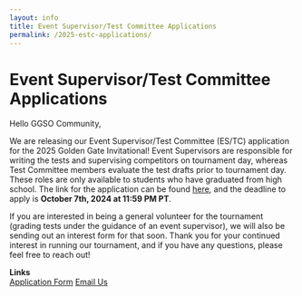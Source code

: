 ```yaml
---
layout: info
title: Event Supervisor/Test Committee Applications
permalink: /2025-estc-applications/
---
```


# Event Supervisor/Test Committee Applications

Hello GGSO Community,

We are releasing our Event Supervisor/Test Committee (ES/TC) application for the 2025 Golden Gate Invitational! Event Supervisors are responsible for writing the tests and supervising competitors on tournament day, whereas Test Committee members evaluate the test drafts prior to tournament day. These roles are only available to students who have graduated from high school. The link for the application can be found <a target="_blank" href="https://forms.gle/AbHd7x6zt34h5yHL9">here</a>, and the deadline to apply is <b>October 7th, 2024 at 11:59 PM PT</b>.


If you are interested in being a general volunteer for the tournament (grading tests under the guidance of an event supervisor), we will also be sending out an interest form for that soon. Thank you for your continued interest in running our tournament, and if you have any questions, please feel free to reach out!

**Links**
<br/>
<a class="btn btn-md btn-mid" target="_blank" href="https://forms.gle/AbHd7x6zt34h5yHL9">Application Form</a>
<a class="btn btn-md btn-mid" target="_blank" href="mailto:goldengatescioly@gmail.com">Email Us</a>
